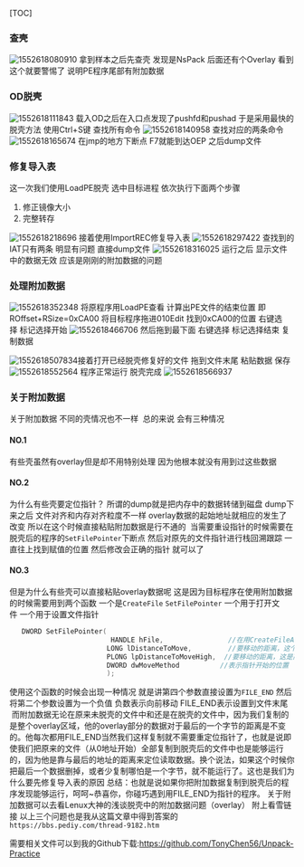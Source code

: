 [TOC]

### 查壳

![1552618080910](assets/1552618080910.png)
拿到样本之后先查壳 发现是NsPack 后面还有个Overlay 看到这个就要警惕了 说明PE程序尾部有附加数据

### OD脱壳

![1552618111843](assets/1552618111843.png)
载入OD之后在入口点发现了pushfd和pushad 于是采用最快的脱壳方法
使用Ctrl+S键 查找所有命令
![1552618140958](assets/1552618140958.png)
查找对应的两条命令
![1552618165674](assets/1552618165674.png)
在jmp的地方下断点 F7就能到达OEP 之后dump文件

### 修复导入表

这一次我们使用LoadPE脱壳 选中目标进程 依次执行下面两个步骤

1. 修正镜像大小
2. 完整转存

![1552618218696](assets/1552618218696.png)
接着使用ImportREC修复导入表
![1552618297422](assets/1552618297422.png)
查找到的IAT只有两条 明显有问题 直接dump文件
![1552618316025](assets/1552618316025.png)
运行之后 显示文件中的数据无效 应该是刚刚的附加数据的问题

### 处理附加数据

![1552618352348](assets/1552618352348.png)
将原程序用LoadPE查看 计算出PE文件的结束位置 即ROffset+RSize=0xCA00
将目标程序拖进010Edit 找到0xCA00的位置 右键选择 标记选择开始
![1552618466706](assets/1552618466706.png)
然后拖到最下面 右键选择 标记选择结束 复制数据

![1552618507834](assets/1552618507834.png)接着打开已经脱壳修复好的文件 拖到文件末尾 粘贴数据 保存
![1552618552564](assets/1552618552564.png)
程序正常运行 脱壳完成
![1552618566937](assets/1552618566937.png)

### 关于附加数据

关于附加数据 不同的壳情况也不一样  总的来说 会有三种情况

#### NO.1

有些壳虽然有overlay但是却不用特别处理 因为他根本就没有用到过这些数据

#### NO.2

为什么有些壳要定位指针？ 所谓的dump就是把内存中的数据转储到磁盘 dump下来之后 文件对齐和内存对齐粒度不一样 overlay数据的起始地址就相应的发生了改变 所以在这个时候直接粘贴附加数据是行不通的  当需要重设指针的时候需要在脱壳后的程序的`SetFilePointer`下断点 然后对原先的文件指针进行栈回溯跟踪 一直往上找到赋值的位置 然后修改会正确的指针 就可以了

#### NO.3

但是为什么有些壳可以直接粘贴overlay数据呢 这是因为目标程序在使用附加数据的时候需要用到两个函数 一个是`CreateFile` `SetFilePointer` 一个用于打开文件 一个用于设置文件指针

```C++
   DWORD SetFilePointer(
                         HANDLE hFile,                //在用CreateFileA打开后得到的文件句柄
                        LONG lDistanceToMove,         //要移动的距离，这个是低32位
                        PLONG lpDistanceToMoveHigh,  //要移动的距离，这是高32位，要注意这是一个指向数据的指针
                        DWORD dwMoveMethod          //表示指针开始的位置
                        );
```

使用这个函数的时候会出现一种情况 就是讲第四个参数直接设置为`FILE_END` 然后将第二个参数设置为一个负值 负数表示向前移动 FILE_END表示设置到文件末尾  而附加数据无论在原来未脱壳的文件中和还是在脱壳的文件中，因为我们复制的是整个overlay区域，他的overlay部分的数据对于最后的一个字节的距离是不变的。他每次都用FILE_END当然我们这样复制就不需要重定位指针了，也就是说即使我们把原来的文件（从0地址开始）全部复制到脱壳后的文件中也是能够运行的，因为他是靠与最后的地址的距离来定位读取数据。换个说法，如果这个时候你把最后一个数据删掉，或者少复制哪怕是一个字节，就不能运行了。这也是我们为什么要先修复导入表的原因
总结：也就是说如果你把附加数据复制到脱壳后的程序发现能够运行，呵呵~恭喜你，你碰巧遇到用FILE_END为指针的程序。
关于附加数据可以去看Lenux大神的浅谈脱壳中的附加数据问题（overlay） 附上看雪链接 以上三个问题也是我从这篇文章中得到答案的
`https://bbs.pediy.com/thread-9182.htm`

需要相关文件可以到我的Github下载:https://github.com/TonyChen56/Unpack-Practice

